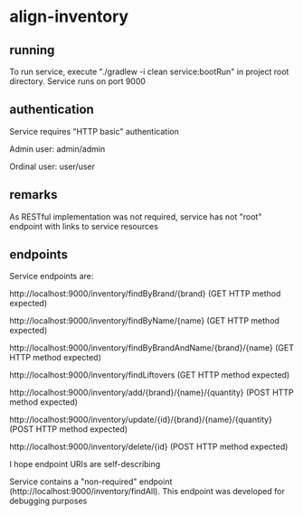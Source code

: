 # align-inventory

## running
To run service, execute "./gradlew -i clean service:bootRun" in project root directory. Service runs on port 9000

## authentication
Service requires "HTTP basic" authentication

Admin user: admin/admin

Ordinal user: user/user

## remarks
As RESTful implementation was not required, service has not "root" endpoint with links to service resources

## endpoints
Service endpoints are:

http://localhost:9000/inventory/findByBrand/{brand} (GET HTTP method expected)

http://localhost:9000/inventory/findByName/{name} (GET HTTP method expected)

http://localhost:9000/inventory/findByBrandAndName/{brand}/{name} (GET HTTP method expected)

http://localhost:9000/inventory/findLiftovers (GET HTTP method expected)

http://localhost:9000/inventory/add/{brand}/{name}/{quantity} (POST HTTP method expected)

http://localhost:9000/inventory/update/{id}/{brand}/{name}/{quantity} (POST HTTP method expected)

http://localhost:9000/inventory/delete/{id} (POST HTTP method expected)

I hope endpoint URIs are self-describing

Service contains a "non-required" endpoint (http://localhost:9000/inventory/findAll). This endpoint was developed for debugging purposes
